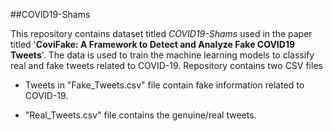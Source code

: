 ##COVID19-Shams

This repository contains dataset titled *COVID19-Shams* used in the paper titled '**CoviFake: A Framework to Detect and Analyze Fake COVID19 Tweets**'.
The data is used to train the machine learning models to classify real and fake tweets related to COVID-19.
Repository contains two CSV files

- Tweets in "Fake_Tweets.csv" file contain fake information related to COVID-19.

- "Real_Tweets.csv" file contains the genuine/real tweets. 
